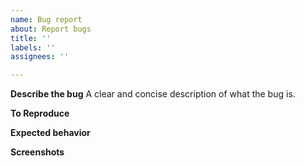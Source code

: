 ```yaml
---
name: Bug report
about: Report bugs
title: ''
labels: ''
assignees: ''

---
```


**Describe the bug**
A clear and concise description of what the bug is.

**To Reproduce**

**Expected behavior**

**Screenshots**
